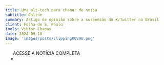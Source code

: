 ```yaml
---
title: Uma alt-tech para chamar de nossa
subtitle: Online
summary: Artigo de opinião sobre a suspensão do X/Twitter no Brasil
client: Folha de S. Paulo
tools: Viktor Chagas
date: 2024-09-10
image: 'images/posts/clipping00290.png'
---
```


<div class="post__share"><ul class="share__list list-reset">ACESSE A NOTÍCIA COMPLETA<li class="share__item" style="margin-left: 10px"><a class="share__link share__facebook" style="background: #fa5657" href=https://www1.folha.uol.com.br/colunas/latinoamerica21/2024/09/uma-alt-tech-para-chamar-de-nossa.shtml
onclick=window.open(this.href, 'pop-up', 'left=20,top=20,width=500,height=500,toolbar=1,resizable=0'); return false;" title="Link" rel="nofolow"><i class="fa-solid fa-link"></i></a></li></ul></div>
<!-- <div class="gallery-box"><div class="gallery"><img src="/clipping/images/example-1.jpg" loading="lazy" alt="Project"><img src="/clipping/images/example-2.jpg" loading="lazy" alt="Project"></div><em>Gallery / <a href="https://www.freepik.com/" target="_blank">Freepic</a></em></div> -->
